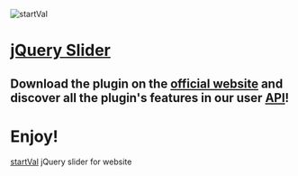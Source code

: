 ![startVal](http://www.startval.com/assets/img/logo.png)

# [jQuery Slider](http://startval.com/)

## Download the plugin on the [official website](http://startval.com/) and discover all the plugin's features in our user [API](http://startval.com/jquery-slider/api-and-options)!

# Enjoy!

 [startVal](http://startval.com/) jQuery slider for website
